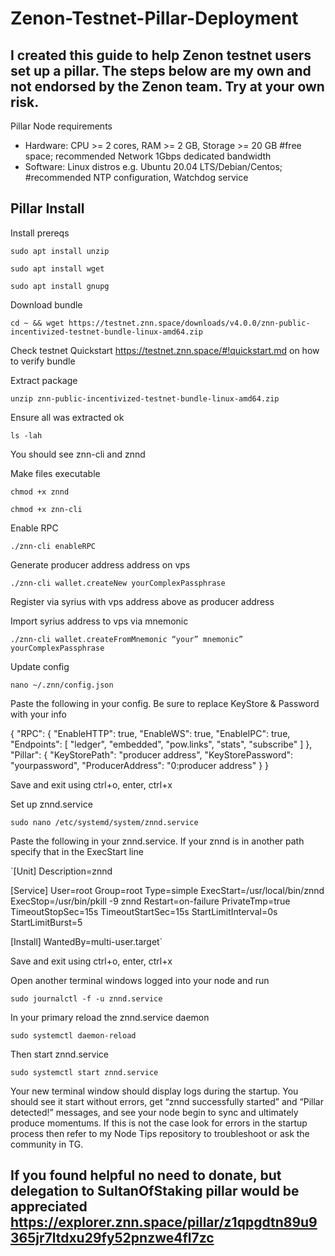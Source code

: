 # Zenon-Testnet-Pillar-Deployment
## I created this guide to help Zenon testnet users set up a pillar. The steps below are my own and not endorsed by the Zenon team. Try at your own risk. 

Pillar Node requirements
- Hardware: CPU >= 2 cores, RAM >= 2 GB, Storage >= 20 GB #free space; recommended Network 1Gbps dedicated bandwidth
- Software: Linux distros e.g. Ubuntu 20.04 LTS/Debian/Centos; #recommended NTP configuration, Watchdog service

## Pillar Install
Install prereqs

`sudo apt install unzip`

`sudo apt install wget`

`sudo apt install gnupg`

Download bundle

`cd ~ && wget https://testnet.znn.space/downloads/v4.0.0/znn-public-incentivized-testnet-bundle-linux-amd64.zip`

Check testnet Quickstart https://testnet.znn.space/#!quickstart.md on how to verify bundle

Extract package

`unzip znn-public-incentivized-testnet-bundle-linux-amd64.zip`

Ensure all was extracted ok

`ls -lah`

You should see znn-cli and znnd

Make files executable

`chmod +x znnd`

`chmod +x znn-cli`

Enable RPC

`./znn-cli enableRPC`

Generate producer address address on vps

`./znn-cli wallet.createNew yourComplexPassphrase`

Register via syrius with vps address above as producer address

Import syrius address to vps via mnemonic

`./znn-cli wallet.createFromMnemonic “your” mnemonic” yourComplexPassphrase`

Update config

`nano ~/.znn/config.json`

Paste the following in your config. Be sure to replace KeyStore & Password with your info

{
    "RPC": {
        "EnableHTTP": true,
        "EnableWS": true,
        "EnableIPC": true,
        "Endpoints": [
            "ledger",
            "embedded",
            "pow.links",
            "stats",
            "subscribe"
        ]
    },
    "Pillar": {
        "KeyStorePath": "producer address",
        "KeyStorePassword": "yourpassword",
        "ProducerAddress": "0:producer address"
    }
}

Save and exit using ctrl+o, enter, ctrl+x

Set up znnd.service

`sudo nano /etc/systemd/system/znnd.service`

Paste the following in your znnd.service. If your znnd is in another path specify that in the ExecStart line

`[Unit]
Description=znnd

[Service]
User=root
Group=root
Type=simple
ExecStart=/usr/local/bin/znnd
ExecStop=/usr/bin/pkill -9 znnd
Restart=on-failure
PrivateTmp=true
TimeoutStopSec=15s
TimeoutStartSec=15s
StartLimitInterval=0s
StartLimitBurst=5

[Install]
WantedBy=multi-user.target`

Save and exit using ctrl+o, enter, ctrl+x

Open another terminal windows logged into your node and run

`sudo journalctl -f -u znnd.service`

In your primary reload the znnd.service daemon

`sudo systemctl daemon-reload`

Then start znnd.service

`sudo systemctl start znnd.service`

Your new terminal window should display logs during the startup. You should see it start without errors, get “znnd successfully started” and “Pillar detected!” messages, and see your node begin to sync and ultimately produce momentums. If this is not the case look for errors in the startup process then refer to my Node Tips repository to troubleshoot or ask the community in TG. 

## If you found helpful no need to donate, but delegation to SultanOfStaking pillar would be appreciated https://explorer.znn.space/pillar/z1qpgdtn89u9365jr7ltdxu29fy52pnzwe4fl7zc
